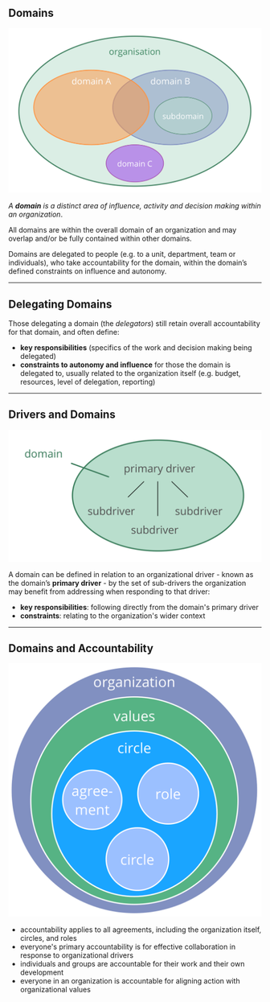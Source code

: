 ## Domains

![right,fit](img/driver-domain/domains-in-organizations.png)

_A **domain** is a distinct area of influence, activity and decision making within an organization_.

All domains are within the overall domain of an organization and may overlap and/or be fully contained within other domains.

Domains are delegated to people (e.g. to a unit, department, team or individuals), who take accountability for the domain, within the domain’s defined constraints on influence and autonomy.

---

## Delegating Domains

Those delegating a domain (the _delegators_) still retain overall accountability for that domain, and often define:

* **key responsibilities** (specifics of the work and decision making being delegated)
* **constraints to autonomy and influence** for those the domain is delegated to, usually related to the organization itself (e.g. budget, resources, level of delegation, reporting)

---

## Drivers and Domains

![right,fit](img/driver-domain/domain-primay-sub.png)

A domain can be defined in relation to an organizational driver - known as the domain’s **primary driver** - by the set of sub-drivers the organization may benefit from addressing when responding to that driver: 

- **key responsibilities**: following directly from the domain's primary driver
- **constraints**: relating to the organization's wider context

---

## Domains and Accountability

![right,fit](img/driver-domain/nested-domains.png)

* accountability applies to all agreements, including the organization itself, circles, and roles
* everyone's primary accountability is for effective collaboration in response to organizational drivers
* individuals and groups are accountable for their work and their own development
* everyone in an organization is accountable for aligning action with organizational values

